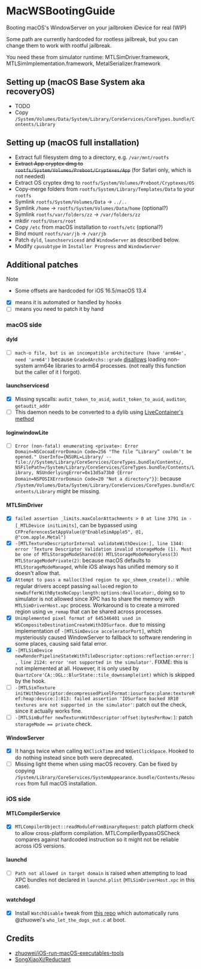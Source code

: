# MacWSBootingGuide
Booting macOS's WindowServer on your jailbroken iDevice for real (WIP)

Some path are currently hardcoded for rootless jailbreak, but you can change them to work with rootful jailbreak.

You need these from simulator runtime: MTLSimDriver.framework, MTLSimImplementation.framework, MetalSerializer.framework

## Setting up (macOS Base System aka recoveryOS)
- TODO
- Copy `/System/Volumes/Data/System/Library/CoreServices/CoreTypes.bundle/Contents/Library`

## Setting up (macOS full installation)
- Extract full filesystem dmg to a directory, e.g. `/var/mnt/rootfs`
- ~~Extract App cryptex dmg to `rootfs/System/Volumes/Preboot/Cryptexes/App`~~ (for Safari only, which is not needed)
- Extract OS cryptex dmg to `rootfs/System/Volumes/Preboot/Cryptexes/OS`
- Copy-merge folders from `rootfs/System/Library/Templates/Data` to your `rootfs`
- Symlink `rootfs/System/Volumes/Data` -> `../..`
- Symlink `/home` -> `rootfs/System/Volumes/Data/home` (optional?)
- Symlink `rootfs/var/folders/zz` -> `/var/folders/zz`
- mkdir `rootfs/Users/root`
- Copy `/etc` from macOS installation to `rootfs/etc` (optional?)
- Bind mount `rootfs/var/jb` -> `/var/jb`
- Patch `dyld`, `launchservicesd` and `WindowServer` as described below.
- Modify `cpusubtype` in `Installer Progress` and `WindowServer`

## Additional patches
> [!NOTE]
> - Some offsets are hardcoded for iOS 16.5/macOS 13.4
> - [x] means it is automated or handled by hooks
> - [ ] means you need to patch it by hand

### macOS side
#### dyld
- [ ] `mach-o file, but is an incompatible architecture (have 'arm64e', need 'arm64')` because `GradedArchs::grade` [disallows](https://github.com/apple-oss-distributions/dyld/blob/dyld-1285.19/common/MachOFile.cpp#L1985-L1989) loading non-system arm64e libraries to arm64 processes. (not really this function but the caller of it I forgot).

#### launchservicesd
- [x] Missing syscalls: `audit_token_to_asid`, `audit_token_to_auid`, `auditon`, `getaudit_addr`
- [ ] This daemon needs to be converted to a dylib using [LiveContainer's method](https://github.com/LiveContainer/LiveContainer/blob/341cc87d40d8eec690d21dc71bd69d74667588da/LiveContainer/LCMachOUtils.m#L71-L88)

#### loginwindowLite
- [ ] `Error (non-fatal) enumerating <private>: Error Domain=NSCocoaErrorDomain Code=256 "The file “Library” couldn’t be opened." UserInfo={NSURL=Library/ -- file:///System/Library/CoreServices/CoreTypes.bundle/Contents/, NSFilePath=/System/Library/CoreServices/CoreTypes.bundle/Contents/Library, NSUnderlyingError=0x13d5a73b0 {Error Domain=NSPOSIXErrorDomain Code=20 "Not a directory"}}`: because `/System/Volumes/Data/System/Library/CoreServices/CoreTypes.bundle/Contents/Library` might be missing.

#### MTLSimDriver
- [x] `failed assertion _limits.maxColorAttachments > 0 at line 3791 in -[_MTLDevice initLimits]`, can be bypassed using `CFPreferencesSetAppValue(@"EnableSimApple5", @1, @"com.apple.Metal")`
- [x] `-[MTLTextureDescriptorInternal validateWithDevice:], line 1344: error 'Texture Descriptor Validation invalid storageMode (1). Must be one of MTLStorageModeShared(0) MTLStorageModeMemoryless(3) MTLStorageModePrivate(2)`: because macOS defaults to `MTLStorageModeManaged`, while iOS always has unified memory so it doesn't allow that.
- [x] `Attempt to pass a malloc(3)ed region to xpc_shmem_create().`: while regular drivers accept passing `malloc`ed region to `newBufferWithBytesNoCopy:length:options:deallocator:`, doing so to simulator is not allowed since XPC has to share the memory with `MTLSimDriverHost.xpc` process. Workaround is to create a mirrored region using `vm_remap` that can be shared across processes.
- [x] `Unimplemented pixel format of 645346401 used in WSCompositeDestinationCreateWithIOSurface.` due to missing implementation of `-[MTLSimDevice acceleratorPort]`, which mysteriously caused WindowServer to fallback to software rendering in some places, causing said fatal error.
- [x] `-[MTLSimDevice newRenderPipelineStateWithTileDescriptor:options:reflection:error:], line 2124: error 'not supported in the simulator'`. FIXME: this is not implemented at all. However, it is only used by `QuartzCore'CA::OGL::BlurState::tile_downsample(int)` which is skipped by the hook.
- [ ] `-[MTLSimTexture initWithDescriptor:decompressedPixelFormat:iosurface:plane:textureRef:heap:device:]:813: failed assertion 'IOSurface backed XR10 textures are not supported in the simulator'`: patch out the check, since it actually works fine.
- [ ] `-[MTLSimBuffer newTextureWithDescriptor:offset:bytesPerRow:]`: patch `storageMode == private` check.

#### WindowServer
- [x] It hangs twice when calling `NXClickTime` and `NXGetClickSpace`. Hooked to do nothing instead since both were deprecated.
- [ ] Missing light theme when using macOS recovery. Can be fixed by copying `/System/Library/CoreServices/SystemAppearance.bundle/Contents/Resources` from full macOS installation.

### iOS side
#### MTLCompilerService
- [x] `MTLCompilerObject::readModuleFromBinaryRequest`: patch platform check to allow cross-platform compilation. MTLCompilerBypassOSCheck compares against hardcoded instruction so it might not be reliable across iOS versions.

#### launchd
- [ ] `Path not allowed in target domain` is raised when attempting to load XPC bundles not declared in `launchd.plist` (`MTLSimDriverHost.xpc` in this case).

#### watchdogd
- [x] Install `WatchDisable` tweak from [this repo](https://nathan4s.lol/repo) which automatically runs @zhuowei's `who_let_the_dogs_out.c` at boot.

## Credits
- [zhuowei/iOS-run-macOS-executables-tools](https://github.com/zhuowei/iOS-run-macOS-executables-tools)
- [SongXiaoXi/Reductant](https://github.com/SongXiaoXi/Reductant)
